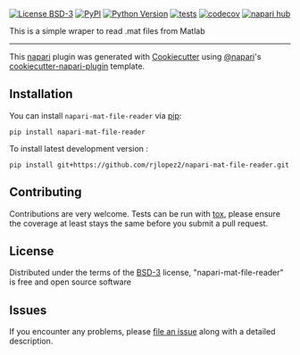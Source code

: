 
[![License BSD-3](https://img.shields.io/pypi/l/napari-mat-file-reader.svg?color=green)](https://github.com/rjlopez2/napari-mat-file-reader/raw/main/LICENSE)
[![PyPI](https://img.shields.io/pypi/v/napari-mat-file-reader.svg?color=green)](https://pypi.org/project/napari-mat-file-reader)
[![Python Version](https://img.shields.io/pypi/pyversions/napari-mat-file-reader.svg?color=green)](https://python.org)
[![tests](https://github.com/rjlopez2/napari-mat-file-reader/workflows/tests/badge.svg)](https://github.com/rjlopez2/napari-mat-file-reader/actions)
[![codecov](https://codecov.io/gh/rjlopez2/napari-mat-file-reader/branch/main/graph/badge.svg)](https://codecov.io/gh/rjlopez2/napari-mat-file-reader)
[![napari hub](https://img.shields.io/endpoint?url=https://api.napari-hub.org/shields/napari-mat-file-reader)](https://napari-hub.org/plugins/napari-mat-file-reader)

This is a simple wraper to read .mat files from Matlab

----------------------------------

This [napari] plugin was generated with [Cookiecutter] using [@napari]'s [cookiecutter-napari-plugin] template.

<!--
Don't miss the full getting started guide to set up your new package:
https://github.com/napari/cookiecutter-napari-plugin#getting-started

and review the napari docs for plugin developers:
https://napari.org/stable/plugins/index.html
-->

## Installation

You can install `napari-mat-file-reader` via [pip]:

    pip install napari-mat-file-reader



To install latest development version :

    pip install git+https://github.com/rjlopez2/napari-mat-file-reader.git


## Contributing

Contributions are very welcome. Tests can be run with [tox], please ensure
the coverage at least stays the same before you submit a pull request.

## License

Distributed under the terms of the [BSD-3] license,
"napari-mat-file-reader" is free and open source software

## Issues

If you encounter any problems, please [file an issue] along with a detailed description.

[napari]: https://github.com/napari/napari
[Cookiecutter]: https://github.com/audreyr/cookiecutter
[@napari]: https://github.com/napari
[MIT]: http://opensource.org/licenses/MIT
[BSD-3]: http://opensource.org/licenses/BSD-3-Clause
[GNU GPL v3.0]: http://www.gnu.org/licenses/gpl-3.0.txt
[GNU LGPL v3.0]: http://www.gnu.org/licenses/lgpl-3.0.txt
[Apache Software License 2.0]: http://www.apache.org/licenses/LICENSE-2.0
[Mozilla Public License 2.0]: https://www.mozilla.org/media/MPL/2.0/index.txt
[cookiecutter-napari-plugin]: https://github.com/napari/cookiecutter-napari-plugin

[file an issue]: https://github.com/rjlopez2/napari-mat-file-reader/issues

[napari]: https://github.com/napari/napari
[tox]: https://tox.readthedocs.io/en/latest/
[pip]: https://pypi.org/project/pip/
[PyPI]: https://pypi.org/
